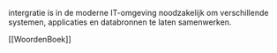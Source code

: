 
intergratie is in de moderne IT-omgeving noodzakelijk om verschillende systemen, applicaties en databronnen te laten samenwerken.

[[WoordenBoek]]